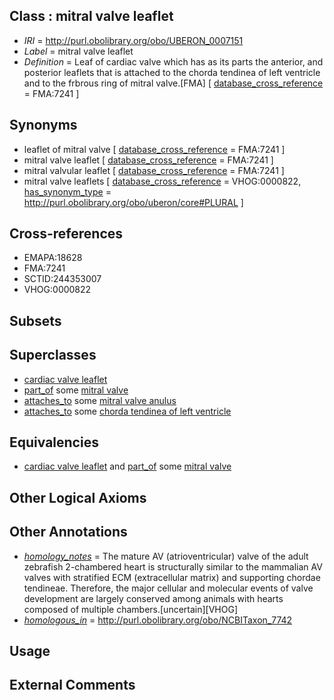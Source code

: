 
## Class : mitral valve leaflet

 * *IRI* = http://purl.obolibrary.org/obo/UBERON_0007151
 * *Label* = mitral valve leaflet
 * *Definition* = Leaf of cardiac valve which has as its parts the anterior, and posterior leaflets that is attached to the chorda tendinea of left ventricle and to the frbrous ring of mitral valve.[FMA] [ [database_cross_reference](../../ef/oboInOwl#hasDbXref.md) = FMA:7241 ]

## Synonyms

 * leaflet of mitral valve [ [database_cross_reference](../../ef/oboInOwl#hasDbXref.md) = FMA:7241 ]
 * mitral valve leaflet [ [database_cross_reference](../../ef/oboInOwl#hasDbXref.md) = FMA:7241 ]
 * mitral valvular leaflet [ [database_cross_reference](../../ef/oboInOwl#hasDbXref.md) = FMA:7241 ]
 * mitral valve leaflets [ [database_cross_reference](../../ef/oboInOwl#hasDbXref.md) = VHOG:0000822, [has_synonym_type](../../pe/oboInOwl#hasSynonymType.md) = http://purl.obolibrary.org/obo/uberon/core#PLURAL ]

## Cross-references

 * EMAPA:18628
 * FMA:7241
 * SCTID:244353007
 * VHOG:0000822

## Subsets


## Superclasses

 * [cardiac valve leaflet](../../UBERON/41/UBERON_0011741.md)
 * [part_of](../../BFO/50/BFO_0000050.md) some [mitral valve](../../UBERON/35/UBERON_0002135.md)
 * [attaches_to](../../RO/71/RO_0002371.md) some [mitral valve anulus](../../UBERON/95/UBERON_0005995.md)
 * [attaches_to](../../RO/71/RO_0002371.md) some [chorda tendinea of left ventricle](../../UBERON/51/UBERON_0014851.md)

## Equivalencies

 * [cardiac valve leaflet](../../UBERON/41/UBERON_0011741.md) and [part_of](../../BFO/50/BFO_0000050.md) some [mitral valve](../../UBERON/35/UBERON_0002135.md)

## Other Logical Axioms


## Other Annotations

 * *[homology_notes](../../UBPROP/03/UBPROP_0000003.md)* = The mature AV (atrioventricular) valve of the adult zebrafish 2-chambered heart is structurally similar to the mammalian AV valves with stratified ECM (extracellular matrix) and supporting chordae tendineae. Therefore, the major cellular and molecular events of valve development are largely conserved among animals with hearts composed of multiple chambers.[uncertain][VHOG]
 * *[homologous_in](../../core#homologous/in/core#homologous_in.md)* = http://purl.obolibrary.org/obo/NCBITaxon_7742

## Usage


## External Comments

